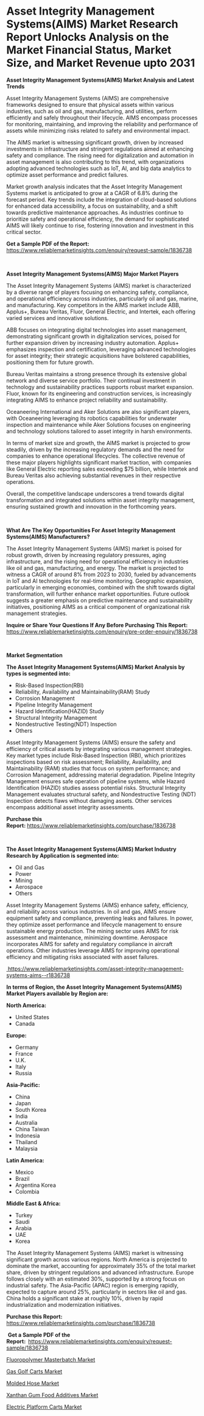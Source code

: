 <p><h1>Asset Integrity Management Systems(AIMS) Market Research Report Unlocks Analysis on the Market Financial Status, Market Size, and Market Revenue upto 2031</h1></p><p><strong>Asset Integrity Management Systems(AIMS) Market Analysis and Latest Trends</strong></p>
<p><p>Asset Integrity Management Systems (AIMS) are comprehensive frameworks designed to ensure that physical assets within various industries, such as oil and gas, manufacturing, and utilities, perform efficiently and safely throughout their lifecycle. AIMS encompass processes for monitoring, maintaining, and improving the reliability and performance of assets while minimizing risks related to safety and environmental impact.</p><p>The AIMS market is witnessing significant growth, driven by increased investments in infrastructure and stringent regulations aimed at enhancing safety and compliance. The rising need for digitalization and automation in asset management is also contributing to this trend, with organizations adopting advanced technologies such as IoT, AI, and big data analytics to optimize asset performance and predict failures.</p><p>Market growth analysis indicates that the Asset Integrity Management Systems market is anticipated to grow at a CAGR of 6.8% during the forecast period. Key trends include the integration of cloud-based solutions for enhanced data accessibility, a focus on sustainability, and a shift towards predictive maintenance approaches. As industries continue to prioritize safety and operational efficiency, the demand for sophisticated AIMS will likely continue to rise, fostering innovation and investment in this critical sector.</p></p>
<p><strong>Get a Sample PDF of the Report:&nbsp;</strong> <a href="https://www.reliablemarketinsights.com/enquiry/request-sample/1836738?utm_campaign=1602&utm_medium=2&utm_source=Github&utm_content=ia&utm_term=16102024&utm_id=asset-integrity-management-systemsaims">https://www.reliablemarketinsights.com/enquiry/request-sample/1836738</a></p>
<p>&nbsp;</p>
<p><strong>Asset Integrity Management Systems(AIMS) Major Market Players</strong></p>
<p><p>The Asset Integrity Management Systems (AIMS) market is characterized by a diverse range of players focusing on enhancing safety, compliance, and operational efficiency across industries, particularly oil and gas, marine, and manufacturing. Key competitors in the AIMS market include ABB, Applus+, Bureau Veritas, Fluor, General Electric, and Intertek, each offering varied services and innovative solutions.</p><p>ABB focuses on integrating digital technologies into asset management, demonstrating significant growth in digitalization services, poised for further expansion driven by increasing industry automation. Applus+ emphasizes inspection and certification, leveraging advanced technologies for asset integrity; their strategic acquisitions have bolstered capabilities, positioning them for future growth.</p><p>Bureau Veritas maintains a strong presence through its extensive global network and diverse service portfolio. Their continual investment in technology and sustainability practices supports robust market expansion. Fluor, known for its engineering and construction services, is increasingly integrating AIMS to enhance project reliability and sustainability.</p><p>Oceaneering International and Aker Solutions are also significant players, with Oceaneering leveraging its robotics capabilities for underwater inspection and maintenance while Aker Solutions focuses on engineering and technology solutions tailored to asset integrity in harsh environments.</p><p>In terms of market size and growth, the AIMS market is projected to grow steadily, driven by the increasing regulatory demands and the need for companies to enhance operational lifecycles. The collective revenue of these major players highlights significant market traction, with companies like General Electric reporting sales exceeding $75 billion, while Intertek and Bureau Veritas also achieving substantial revenues in their respective operations.</p><p>Overall, the competitive landscape underscores a trend towards digital transformation and integrated solutions within asset integrity management, ensuring sustained growth and innovation in the forthcoming years.</p></p>
<p>&nbsp;</p>
<p><strong>What Are The Key Opportunities For Asset Integrity Management Systems(AIMS) Manufacturers?</strong></p>
<p><p>The Asset Integrity Management Systems (AIMS) market is poised for robust growth, driven by increasing regulatory pressures, aging infrastructure, and the rising need for operational efficiency in industries like oil and gas, manufacturing, and energy. The market is projected to witness a CAGR of around 8% from 2023 to 2030, fueled by advancements in IoT and AI technologies for real-time monitoring. Geographic expansion, particularly in emerging economies, combined with the shift towards digital transformation, will further enhance market opportunities. Future outlook suggests a greater emphasis on predictive maintenance and sustainability initiatives, positioning AIMS as a critical component of organizational risk management strategies.</p></p>
<p><strong>Inquire or Share Your Questions If Any Before Purchasing This Report:</strong> <a href="https://www.reliablemarketinsights.com/enquiry/pre-order-enquiry/1836738?utm_campaign=1602&utm_medium=2&utm_source=Github&utm_content=ia&utm_term=16102024&utm_id=asset-integrity-management-systemsaims">https://www.reliablemarketinsights.com/enquiry/pre-order-enquiry/1836738</a></p>
<p>&nbsp;</p>
<p><strong>Market Segmentation</strong></p>
<p><strong>The Asset Integrity Management Systems(AIMS) Market Analysis by types is segmented into:</strong></p>
<p><ul><li>Risk-Based Inspection(RBI)</li><li>Reliability, Availability and Maintainability(RAM) Study</li><li>Corrosion Management</li><li>Pipeline Integrity Management</li><li>Hazard Identification(HAZID) Study</li><li>Structural Integrity Management</li><li>Nondestructive Testing(NDT) Inspection</li><li>Others</li></ul></p>
<p><p>Asset Integrity Management Systems (AIMS) ensure the safety and efficiency of critical assets by integrating various management strategies. Key market types include Risk-Based Inspection (RBI), which prioritizes inspections based on risk assessment; Reliability, Availability, and Maintainability (RAM) studies that focus on system performance; and Corrosion Management, addressing material degradation. Pipeline Integrity Management ensures safe operation of pipeline systems, while Hazard Identification (HAZID) studies assess potential risks. Structural Integrity Management evaluates structural safety, and Nondestructive Testing (NDT) Inspection detects flaws without damaging assets. Other services encompass additional asset integrity assessments.</p></p>
<p><strong>Purchase this Report:&nbsp;</strong><a href="https://www.reliablemarketinsights.com/purchase/1836738?utm_campaign=1602&utm_medium=2&utm_source=Github&utm_content=ia&utm_term=16102024&utm_id=asset-integrity-management-systemsaims">https://www.reliablemarketinsights.com/purchase/1836738</a></p>
<p>&nbsp;</p>
<p><strong>The Asset Integrity Management Systems(AIMS) Market Industry Research by Application is segmented into:</strong></p>
<p><ul><li>Oil and Gas</li><li>Power</li><li>Mining</li><li>Aerospace</li><li>Others</li></ul></p>
<p><p>Asset Integrity Management Systems (AIMS) enhance safety, efficiency, and reliability across various industries. In oil and gas, AIMS ensure equipment safety and compliance, preventing leaks and failures. In power, they optimize asset performance and lifecycle management to ensure sustainable energy production. The mining sector uses AIMS for risk assessment and maintenance, minimizing downtime. Aerospace incorporates AIMS for safety and regulatory compliance in aircraft operations. Other industries leverage AIMS for improving operational efficiency and mitigating risks associated with asset failures.</p></p>
<p><a href="https://www.reliablemarketinsights.com/asset-integrity-management-systems-aims--r1836738?utm_campaign=1602&utm_medium=2&utm_source=Github&utm_content=ia&utm_term=16102024&utm_id=asset-integrity-management-systemsaims">&nbsp;https://www.reliablemarketinsights.com/asset-integrity-management-systems-aims--r1836738</a></p>
<p><strong>In terms of Region, the Asset Integrity Management Systems(AIMS) Market Players available by Region are:</strong></p>
<p>
    <p> <strong> North America: </strong>
        <ul>
            <li>United States</li>
            <li>Canada</li>
        </ul>
        </p> 
    <p> <strong> Europe: </strong>
        <ul>
            <li>Germany</li>
            <li>France</li>
            <li>U.K.</li>
            <li>Italy</li>
            <li>Russia</li>
        </ul>
        </p> 
    <p> <strong> Asia-Pacific: </strong>
        <ul>
            <li>China</li>
            <li>Japan</li>
            <li>South Korea</li>
            <li>India</li>
            <li>Australia</li>
            <li>China Taiwan</li>
            <li>Indonesia</li>
            <li>Thailand</li>
            <li>Malaysia</li>
        </ul>
        </p> 
    <p> <strong> Latin America: </strong>
        <ul>
            <li>Mexico</li>
            <li>Brazil</li>
            <li>Argentina Korea</li>
            <li>Colombia</li>
        </ul>
        </p> 
    <p> <strong> Middle East & Africa: </strong>
        <ul>
            <li>Turkey</li>
            <li>Saudi</li>
            <li>Arabia</li>
            <li>UAE</li>
            <li>Korea</li>
        </ul>
    </p>
    </p>
<p><p>The Asset Integrity Management Systems (AIMS) market is witnessing significant growth across various regions. North America is projected to dominate the market, accounting for approximately 35% of the total market share, driven by stringent regulations and advanced infrastructure. Europe follows closely with an estimated 30%, supported by a strong focus on industrial safety. The Asia-Pacific (APAC) region is emerging rapidly, expected to capture around 25%, particularly in sectors like oil and gas. China holds a significant stake at roughly 10%, driven by rapid industrialization and modernization initiatives.</p></p>
<p><strong>Purchase this Report: </strong><a href="https://www.reliablemarketinsights.com/purchase/1836738?utm_campaign=1602&utm_medium=2&utm_source=Github&utm_content=ia&utm_term=16102024&utm_id=asset-integrity-management-systemsaims">https://www.reliablemarketinsights.com/purchase/1836738</a></p>
<p>&nbsp;<strong>Get a Sample PDF of the Report:&nbsp;&nbsp;</strong><a href="https://www.reliablemarketinsights.com/enquiry/request-sample/1836738?utm_campaign=1602&utm_medium=2&utm_source=Github&utm_content=ia&utm_term=16102024&utm_id=asset-integrity-management-systemsaims">https://www.reliablemarketinsights.com/enquiry/request-sample/1836738</a></p>
<p><strong></strong></p>
<p><p><a href="https://www.linkedin.com/pulse/fluoropolymer-masterbatch-market-maturity-analysis-regional-5k9nc?utm_campaign=1602&utm_medium=2&utm_source=Github&utm_content=ia&utm_term=16102024&utm_id=asset-integrity-management-systemsaims">Fluoropolymer Masterbatch Market</a></p><p><a href="https://www.linkedin.com/pulse/market-dynamics-future-trends-global-gas-golf-carts-sector-forecasted-oljxf?utm_campaign=1602&utm_medium=2&utm_source=Github&utm_content=ia&utm_term=16102024&utm_id=asset-integrity-management-systemsaims">Gas Golf Carts Market</a></p><p><a href="https://www.linkedin.com/pulse/top-trends-transforming-molded-hose-market-2024-2031-westboro-7vaxc?utm_campaign=1602&utm_medium=2&utm_source=Github&utm_content=ia&utm_term=16102024&utm_id=asset-integrity-management-systemsaims">Molded Hose Market</a></p><p><a href="https://www.linkedin.com/pulse/market-insights-global-xanthan-gum-food-additives-forecast-jdevc?utm_campaign=1602&utm_medium=2&utm_source=Github&utm_content=ia&utm_term=16102024&utm_id=asset-integrity-management-systemsaims">Xanthan Gum Food Additives Market</a></p><p><a href="https://www.linkedin.com/pulse/unveiling-market-trends-global-electric-platform-carts-growth-3gwqf?utm_campaign=1602&utm_medium=2&utm_source=Github&utm_content=ia&utm_term=16102024&utm_id=asset-integrity-management-systemsaims">Electric Platform Carts Market</a></p></p>